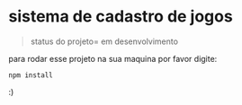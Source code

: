 # sistema de cadastro de jogos

>status do projeto= em desenvolvimento

para rodar esse projeto na sua maquina por favor digite:
```
npm install
```
:)